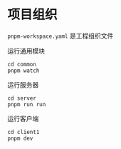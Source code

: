 # 项目组织
`pnpm-workspace.yaml` 是工程组织文件

运行通用模块

```shell
cd common
pnpm watch
```

运行服务器

```shell
cd server
pnpm run run
```

运行客户端

```shell
cd client1
pnpm dev
```
